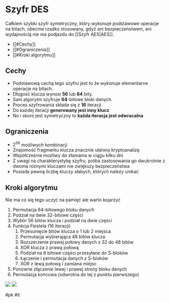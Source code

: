 # Szyfr DES
Całkiem szybki szyfr symetryczny, który wykonuje podstawowe operacje na bitach, obecnie rzadko stosowany, gdyż ani bezpieczeństwem, ani wydajnością nie ma podjazdu do [[Szyfr AES|AES]].

- [[#Cechy]]
- [[#Ograniczenia]]
- [[#Kroki algorytmu]]

## Cechy
- Podstawową cechą tego szyfru jest to że wykonuje elementarne operacje na bitach.
- Długość klucza wynosi **56** lub **64** bity.
- Sam algorytm szyfruje **64**-bitowe bloki danych.
- Proces szyfrowania składa się z **16** iteracji
- Do każdej iteracji **generowany jest inny klucz**
- No i skoro jest symetryczny to **każda iteracja jest odwracalna**

## Ograniczenia
- $2^{56}$ możliwych kombinacji
- Znajomość fragmentu klucza znacznie ułatwia kryptoanalizę
- Współcześnie możliwy do złamania w ciągu kilku dni
- Z uwagi na charakterystykę szyfru, próba zastosowania go dwukrotnie z dwoma różnymi kluczami nie zwiększy bezpieczeństwa
- Posiada pewną liczbę kluczy słabych, których należy unikać

## Kroki algorytmu

Nie ma co się tego uczyć na pamięć ale warto kojarzyć

1. Permutacja 64-bitowego bloku danych
2. Podział na dwie 32-bitowe części
3. Wybór 56 bitów klucza i podział na dwie części
4. Funkcja Feistela (16 iteracji)
	1. Przesunięcie bitów klucza o 1 lub 2 miejsca
	2. Permutacja wybierająca 48 bitów klucza
	3. Rozszerzenie prawej połowy danych z 32 do 48 bitów
	4. XOR klucza z prawą połową
	5. Podział na 6 bitowe części przesyłane do S-bloków
	6. Łączenie i permutacja danych z S-bloków
	7. XOR z lewą połową i zamiana miejsc
5. Ponowne złączenie lewej i prawej strony bloku danych
6. Permutacja końcowa (odwrotna do tej z punktu pierwszego)

![](https://i.imgur.com/NjIqIiP.png)
![](https://i.imgur.com/QskLST0.png)



#pk #it